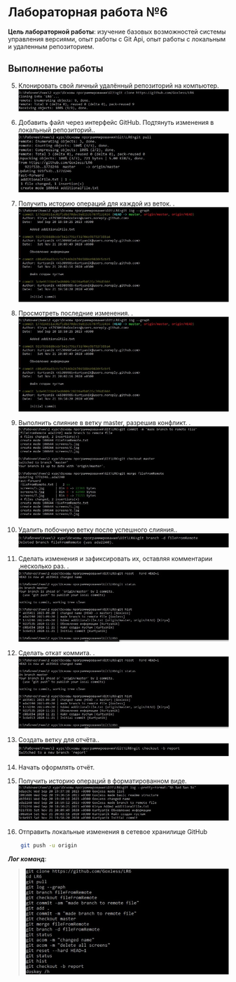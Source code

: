 # Лабораторная работа №6

**Цель лабораторной работы**: изучение базовых возможностей системы
управления версиями, опыт работы с Git Api, опыт работы с локальным и
удаленным репозиторием.

## Выполнение работы


5. Клонировать свой личный удалённый репозиторий на компьютер.<br>
![code](screens/5.jpg "code")

6. Добавить файл через интерфейс GitHub. Подтянуть изменения в локальный репозиторий..<br>
![code](screens/6.jpg "code")

7. Получить историю операций для каждой из веток. .<br>
![code](screens/7.jpg "code")

8. Просмотреть последние изменения. .<br>
![code](screens/7.jpg "code")

9. Выполнить слияние в ветку master, разрешив конфликт. .<br>
![code](screens/9.jpg "code")

10. Удалить побочную ветку после успешного слияния..<br>
![code](screens/10.jpg "code")

11. Сделать изменения и зафиксировать их, оставляя комментарии ,несколько раз. .<br>
![code](screens/12.jpg "code")

12. Сделать откат коммита. .<br>
![code](screens/12.jpg "code")

13. Создать ветку для отчёта..<br>
![code](screens/13.jpg "code")

14. Начать оформлять отчёт.<br>

15. Получить историю операций в форматированном виде.<br>
![code](screens/15.jpg "code")
16. Отправить локальные изменения в сетевое хранилище GitHub

```bash
    git push -u origin 
```
***Лог команд***:
>![code](screens/14.jpg "code")